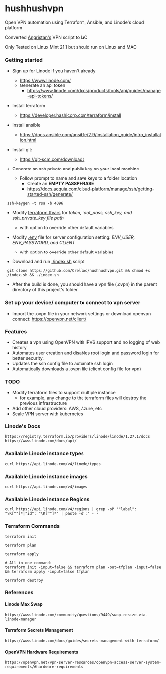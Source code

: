 # hushhushvpn
Open VPN automation using Terraform, Ansible, and Linode's cloud platform

Converted [Angristan's](https://github.com/angristan/openvpn-install) VPN script to IaC

Only Tested on Linux Mint 21.1 but should run on Linux and MAC

### Getting started

- Sign up for Linode if you haven't already
    - https://www.linode.com/
    - Generate an api token
        - https://www.linode.com/docs/products/tools/api/guides/manage-api-tokens/
- Install terraform
    - https://developer.hashicorp.com/terraform/install
- Install ansible
    - https://docs.ansible.com/ansible/2.9/installation_guide/intro_installation.html
- Install git:
    - https://git-scm.com/downloads

- Generate an ssh private and public key on your local machine
    - Follow prompt to name and save keys to a folder location
        - Create an **EMPTY PASSPHRASE**
        - https://docs.acquia.com/cloud-platform/manage/ssh/getting-started-ssh/generate/

```
 ssh-keygen -t rsa -b 4096

```

- Modify [terraform.tfvars](terraform.tfvars) for *token, root_pass, ssh_key, and ssh_private_key file path*
    - with option to override other default variables
- Modify [.env](.env) file for server configuration setting: *ENV_USER, ENV_PASSWORD, and CLIENT*
    - with option to override other default variables

- Download and run [./index.sh](index.sh) script

```
 git clone https://github.com/Crelloc/hushhushvpn.git && chmod +x ./index.sh && ./index.sh

```

- After the build is done, you should have a vpn file (.ovpn) in the parent directory of this project's folder.

### Set up your device/ computer to connect to vpn server
- Import the .ovpn file in your network settings or download openvpn connect: https://openvpn.net/client/

### Features

- Creates a vpn using OpenVPN with IPV6 support and no logging of web history
- Automates user creation and disables root login and password login
for better security.
- Updates the ssh config file to automate ssh login
- Automatically downloads a .ovpn file (client config file for vpn)


### TODO

- Modify terraform files to support multiple instance
    - for example, any change to the terraform files will destroy the previous infrastructure
- Add other cloud providers: AWS, Azure, etc
- Scale VPN server with kubernetes

### Linode's Docs

```
https://registry.terraform.io/providers/linode/linode/1.27.1/docs
https://www.linode.com/docs/api/
```

### Available Linode instance types

```
curl https://api.linode.com/v4/linode/types
```

### Available Linode instance images

```
curl https://api.linode.com/v4/images
```

### Available Linode instance Regions

```
curl https://api.linode.com/v4/regions | grep -oP '"label": "\K[^"]*|"id": "\K[^"]*' | paste -d':' - -

```

### Terraform Commands

```
terraform init

terraform plan

terraform apply

# All in one command:
terraform init -input=false && terraform plan -out=tfplan -input=false && terraform apply -input=false tfplan

terraform destroy
```


### References

#### Linode Max Swap
```
https://www.linode.com/community/questions/9449/swap-resize-via-linode-manager
```

#### Terraform Secrets Management
```
https://www.linode.com/docs/guides/secrets-management-with-terraform/
```

#### OpenVPN Hardware Requirements
```
https://openvpn.net/vpn-server-resources/openvpn-access-server-system-requirements/#hardware-requirements
```
